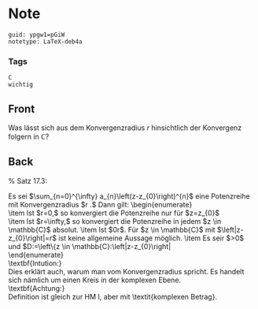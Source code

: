 # Note
```
guid: ypgw1=pGiW
notetype: LaTeX-deb4a
```

### Tags
```
C
wichtig
```

## Front
Was lässt sich aus dem Konvergenzradius $r$ hinsichtlich der Konvergenz folgern in $\mathbb{C}$?

## Back
% Satz 17.3: <div>
</div><div>Es sei $\sum_{n=0}^{\infty} a_{n}\left(z-z_{0}\right)^{n}$ eine Potenzreihe mit Konvergenzradius $r .$ Dann gilt:
\begin{enumerate}</div><div><span>\item Ist $r=0,$ so konvergiert die Potenzreihe nur für $z=z_{0}$</span>
</div><div>\item Ist $r=\infty,$ so konvergiert die Potenzreihe in jedem $z \in \mathbb{C}$ absolut.
\item Ist $0<r<\infty,$ so konvergiert die Potenzreihe absolut in jedem $z \in \mathbb{C}$ mit $\left|z-z_{0}\right|<$
$r$ und sie divergiert für jedes $z \in \mathbb{C}$ mit $\left|z-z_{0}\right|>r$. Für $z \in \mathbb{C}$ mit $\left|z-z_{0}\right|=r$ ist keine allgemeine Aussage möglich.
\item Es seir $>0$ und $D:=\left\{z \in \mathbb{C}:\left|z-z_{0}\right|<r\right\}(D:=\mathbb{C} \text { falls } r=\infty) .$ Für $z \in D$ sei
$$
f(z):=\sum_{n=0}^{\infty} a_{n}\left(z-z_{0}\right)^{n}.
$$
Dann ist $f$ auf $D$ stetig.\\</div><div>\end{enumerate}</div><div>
</div><div>\textbf{Intution:}</div><div>
</div><div>Dies erklärt auch, warum man vom Konvergenzradius spricht. Es handelt sich nämlich um einen Kreis in der komplexen Ebene.</div><div>
</div><div>\textbf{Achtung:}</div><div>
</div><div>Definition ist gleich zur HM I, aber mit \textit{komplexen Betrag}.</div><div>
</div>
